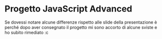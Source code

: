 # Progetto JavaScript Advanced

Se dovessi notare alcune differenze rispetto alle slide della presentazione è perché dopo aver consegnato il progetto mi sono accorto di alcune sviste e ho subito rimediato :c
